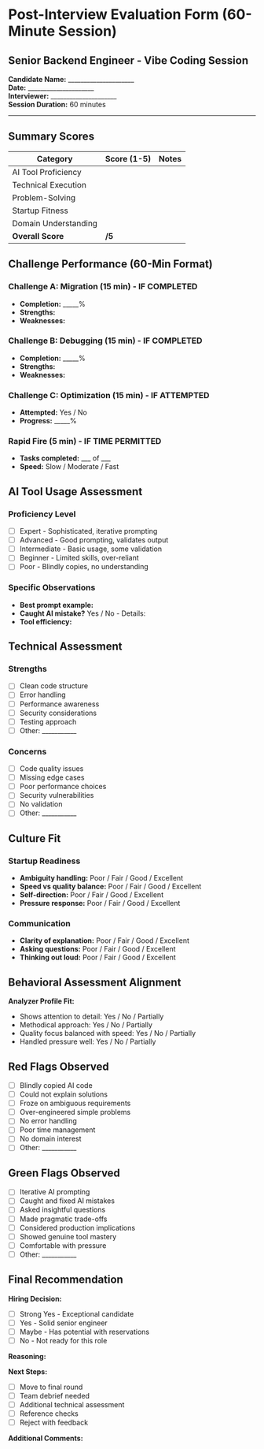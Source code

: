 # Post-Interview Evaluation Form (60-Minute Session)
## Senior Backend Engineer - Vibe Coding Session

**Candidate Name:** _____________________  
**Date:** _____________________  
**Interviewer:** _____________________  
**Session Duration:** 60 minutes

---

## Summary Scores

| Category | Score (1-5) | Notes |
|----------|-------------|-------|
| AI Tool Proficiency | | |
| Technical Execution | | |
| Problem-Solving | | |
| Startup Fitness | | |
| Domain Understanding | | |
| **Overall Score** | **/5** | |

## Challenge Performance (60-Min Format)

### Challenge A: Migration (15 min) - IF COMPLETED
- **Completion:** _____%
- **Strengths:**
- **Weaknesses:**

### Challenge B: Debugging (15 min) - IF COMPLETED
- **Completion:** _____%
- **Strengths:**
- **Weaknesses:**

### Challenge C: Optimization (15 min) - IF ATTEMPTED
- **Attempted:** Yes / No
- **Progress:** _____%

### Rapid Fire (5 min) - IF TIME PERMITTED
- **Tasks completed:** ___ of ___
- **Speed:** Slow / Moderate / Fast

## AI Tool Usage Assessment

### Proficiency Level
- [ ] Expert - Sophisticated, iterative prompting
- [ ] Advanced - Good prompting, validates output
- [ ] Intermediate - Basic usage, some validation
- [ ] Beginner - Limited skills, over-reliant
- [ ] Poor - Blindly copies, no understanding

### Specific Observations
- **Best prompt example:**
- **Caught AI mistake?** Yes / No - Details:
- **Tool efficiency:**

## Technical Assessment

### Strengths
- [ ] Clean code structure
- [ ] Error handling
- [ ] Performance awareness
- [ ] Security considerations
- [ ] Testing approach
- [ ] Other: ___________

### Concerns
- [ ] Code quality issues
- [ ] Missing edge cases
- [ ] Poor performance choices
- [ ] Security vulnerabilities
- [ ] No validation
- [ ] Other: ___________

## Culture Fit

### Startup Readiness
- **Ambiguity handling:** Poor / Fair / Good / Excellent
- **Speed vs quality balance:** Poor / Fair / Good / Excellent
- **Self-direction:** Poor / Fair / Good / Excellent
- **Pressure response:** Poor / Fair / Good / Excellent

### Communication
- **Clarity of explanation:** Poor / Fair / Good / Excellent
- **Asking questions:** Poor / Fair / Good / Excellent
- **Thinking out loud:** Poor / Fair / Good / Excellent

## Behavioral Assessment Alignment

**Analyzer Profile Fit:**
- Shows attention to detail: Yes / No / Partially
- Methodical approach: Yes / No / Partially
- Quality focus balanced with speed: Yes / No / Partially
- Handled pressure well: Yes / No / Partially

## Red Flags Observed

- [ ] Blindly copied AI code
- [ ] Could not explain solutions
- [ ] Froze on ambiguous requirements
- [ ] Over-engineered simple problems
- [ ] No error handling
- [ ] Poor time management
- [ ] No domain interest
- [ ] Other: ___________

## Green Flags Observed

- [ ] Iterative AI prompting
- [ ] Caught and fixed AI mistakes
- [ ] Asked insightful questions
- [ ] Made pragmatic trade-offs
- [ ] Considered production implications
- [ ] Showed genuine tool mastery
- [ ] Comfortable with pressure
- [ ] Other: ___________

## Final Recommendation

**Hiring Decision:**
- [ ] Strong Yes - Exceptional candidate
- [ ] Yes - Solid senior engineer
- [ ] Maybe - Has potential with reservations
- [ ] No - Not ready for this role

**Reasoning:**

**Next Steps:**
- [ ] Move to final round
- [ ] Team debrief needed
- [ ] Additional technical assessment
- [ ] Reference checks
- [ ] Reject with feedback

**Additional Comments:**

